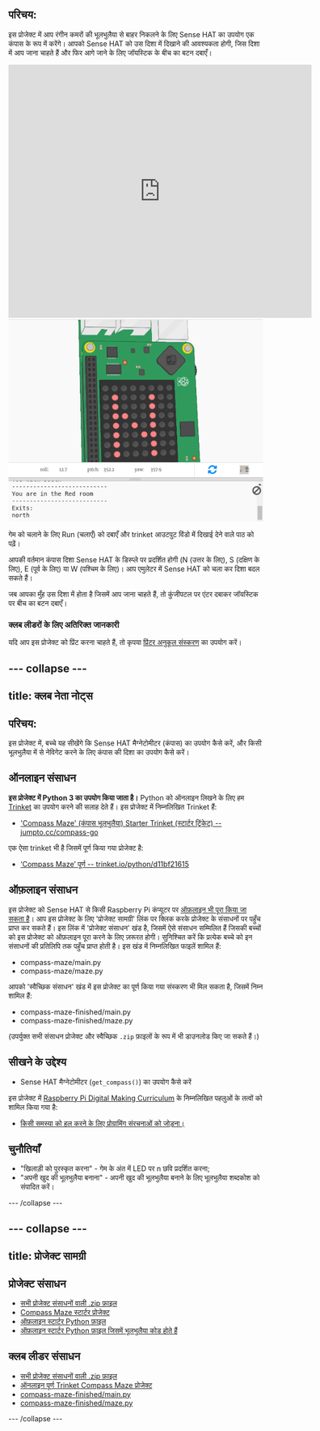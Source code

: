 ## परिचय:

इस प्रोजेक्ट में आप रंगीन कमरों की भूलभुलैया से बाहर निकलने के लिए Sense HAT का उपयोग एक कंपास के रूप में करेंगे। आपको Sense HAT को उस दिशा में दिखाने की आवश्यकता होगी, जिस दिशा में आप जाना चाहते हैं और फिर आगे जाने के लिए जॉयस्टिक के बीच का बटन दबाएँ।

<div class="trinket">
  <iframe src="https://trinket.io/embed/python/0c8cdacd70?outputOnly=true&start=result" width="600" height="500" frameborder="0" marginwidth="0" marginheight="0" allowfullscreen mark="crwd-mark">
</iframe> <img src="images/compass-final.png" />
</div>

गेम को चलाने के लिए Run (चलाएँ) को दबाएँ और trinket आउटपुट विंडो में दिखाई देने वाले पाठ को पढ़ें।

आपकी वर्तमान कंपास दिशा Sense HAT के डिस्प्ले पर प्रदर्शित होगी (N (उत्तर के लिए), S (दक्षिण के लिए), E (पूर्व के लिए) या W (पश्चिम के लिए)। आप एमुलेटर में Sense HAT को चला कर दिशा बदल सकते हैं।

जब आपका मुँह उस दिशा में होता है जिसमें आप जाना चाहते हैं, तो कुंजीपटल पर एंटर दबाकर जॉयस्टिक पर बीच का बटन दबाएँ।

### क्लब लीडरों के लिए अतिरिक्त जानकारी

यदि आप इस प्रोजेक्ट को प्रिंट करना चाहते हैं, तो कृपया [प्रिंटर अनुकूल संस्करण](https://projects.raspberrypi.org/en/projects/compass-maze/print) का उपयोग करें।

## \--- collapse \---

## title: क्लब नेता नोट्स

## परिचय:

इस प्रोजेक्ट में, बच्चे यह सीखेंगे कि Sense HAT मैग्नेटोमीटर (कंपास) का उपयोग कैसे करें, और किसी भूलभुलैया में से नेविगेट करने के लिए कंपास की दिशा का उपयोग कैसे करें।

## ऑनलाइन संसाधन

**इस प्रोजेक्ट में Python 3 का उपयोग किया जाता है।** Python को ऑनलाइन लिखने के लिए हम [Trinket](https://trinket.io/) का उपयोग करने की सलाह देते हैं। इस प्रोजेक्ट में निम्नलिखित Trinket हैं:

* ['Compass Maze' (कंपास भूलभुलैया) Starter Trinket (स्टार्टर ट्रिंकेट) -- jumpto.cc/compass-go](http://jumpto.cc/compass-go)

एक ऐसा trinket भी है जिसमें पूर्ण किया गया प्रोजेक्ट है:

* [‘Compass Maze’ पूर्ण -- trinket.io/python/d11bf21615](https://trinket.io/python/d11bf21615)

## ऑफ़लाइन संसाधन

इस प्रोजेक्ट को Sense HAT से किसी Raspberry Pi कंप्यूटर पर [ऑफ़लाइन भी पूरा किया जा सकता है](https://www.codeclubprojects.org/en-GB/resources/physical-sense-hat/)। आप इस प्रोजेक्ट के लिए 'प्रोजेक्ट सामग्री' लिंक पर क्लिक करके प्रोजेक्ट के संसाधनों पर पहुँच प्राप्त कर सकते हैं। इस लिंक में 'प्रोजेक्ट संसाधन' खंड है, जिसमें ऐसे संसाधन सम्मिलित हैं जिसकी बच्चों को इस प्रोजेक्ट को ऑफ़लाइन पूरा करने के लिए ज़रूरत होगी। सुनिश्चित करें कि प्रत्येक बच्चे को इन संसाधनों की प्रतिलिपि तक पहुँच प्राप्त होती है। इस खंड में निम्नलिखित फाइलें शामिल हैं:

* compass-maze/main.py
* compass-maze/maze.py

आपको 'स्वैच्छिक संसाधन' खंड में इस प्रोजेक्ट का पूर्ण किया गया संस्करण भी मिल सकता है, जिसमें निम्न शामिल हैं:

* compass-maze-finished/main.py
* compass-maze-finished/maze.py

(उपर्युक्त सभी संसाधन प्रोजेक्ट और स्वैच्छिक `.zip` फ़ाइलों के रूप में भी डाउनलोड किए जा सकते हैं।)

## सीखने के उद्देश्य

* Sense HAT मैग्नेटोमीटर (`get_compass()`) का उपयोग कैसे करें

इस प्रोजेक्ट में [Raspberry Pi Digital Making Curriculum](http://rpf.io/curriculum) के निम्नलिखित पहलुओं के तत्वों को शामिल किया गया है:

* [किसी समस्या को हल करने के लिए प्रोग्रामिंग संरचनाओं को जोड़ना।](https://www.raspberrypi.org/curriculum/programming/builder)

## चुनौतियाँ

* "खिलाड़ी को पुरस्कृत करना" - गेम के अंत में LED पर n छवि प्रदर्शित करना;
* "अपनी खुद की भूलभुलैया बनाना" - अपनी खुद की भूलभुलैया बनाने के लिए भूलभुलैया शब्दकोश को संपादित करें।

\--- /collapse \---

## \--- collapse \---

## title: प्रोजेक्ट सामग्री

## प्रोजेक्ट संसाधन

* [सभी प्रोजेक्ट संसाधनों वाली .zip फ़ाइल](resources/compass-maze-project-resources.zip)
* [Compass Maze स्टार्टर प्रोजेक्ट](http://jumpto.cc/compass-go)
* [ऑफ़लाइन स्टार्टर Python फ़ाइल](resources/compass-maze-main.py)
* [ऑफ़लाइन स्टार्टर Python फ़ाइल जिसमें भूलभुलैया कोड होते हैं](resources/compass-maze-maze.py)

## क्लब लीडर संसाधन

* [सभी प्रोजेक्ट संसाधनों वाली .zip फ़ाइल](resources/compass-maze-volunteer-resources.zip)
* [ऑनलाइन पूर्ण Trinket Compass Maze प्रोजेक्ट](https://trinket.io/python/0c8cdacd70)
* [compass-maze-finished/main.py](resources/compass-maze-finished-main.py)
* [compass-maze-finished/maze.py](resources/compass-maze-finished-maze.py)

\--- /collapse \---